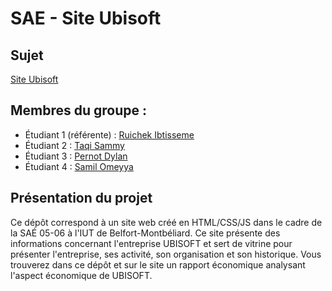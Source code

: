# SAE  - Site Ubisoft

## Sujet

[Site Ubisoft](https://iruichek.github.io/page_ubisoft_site/)

## Membres du groupe :

- Étudiant 1 (référente) : [Ruichek Ibtisseme ](mailto:ibtisseme.ruichek@edu.univ-fcomte.fr?subject=SAE_1_05_06)  
- Étudiant 2 : [Taqi Sammy](mailto:sammy.taqi@edu.univ-fcomte.fr?subject=SAE_1_05_06)  
- Étudiant 3 : [Pernot Dylan](mailto:login@edu.univ-fcomte.fr?subject=SAE_1_05_06)  
- Étudiant 4 : [Samil Omeyya ](mailto:omeyya.samil@edu.univ-fcomte.fr?subject=SAE_1_05_06) 

## Présentation du projet

Ce dépôt correspond à un site web créé en HTML/CSS/JS dans le cadre de la SAÉ 05-06 à l'IUT de Belfort-Montbéliard. Ce site présente des informations concernant l'entreprise UBISOFT et sert de vitrine pour présenter l'entreprise, ses activité, son organisation et son historique. Vous trouverez dans ce dépôt et sur le site un rapport économique analysant l'aspect économique de UBISOFT.
